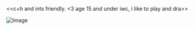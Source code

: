 <<c+h and ints friendly. <3
age 15 and under iwc, i like to play and dra>>

![Image](https://github.com/user-attachments/assets/0c1a6eef-1650-4682-88e7-05920fa757a5)

